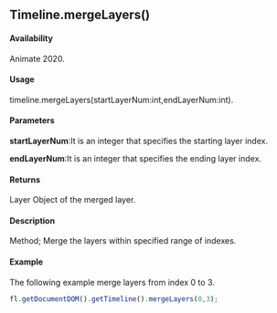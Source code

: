 ## Timeline.mergeLayers()

#### Availability

Animate 2020.

#### Usage

timeline.mergeLayers(startLayerNum:int,endLayerNum:int).

#### Parameters

**startLayerNum**:It is an integer that specifies the starting layer index.

**endLayerNum**:It is an integer that specifies the ending layer index.

#### Returns

Layer Object of the merged layer.

#### Description

Method; Merge the layers within specified range of indexes.

#### Example

The following example merge layers from index 0 to 3.
```javascript
fl.getDocumentDOM().getTimeline().mergeLayers(0,3);
```
